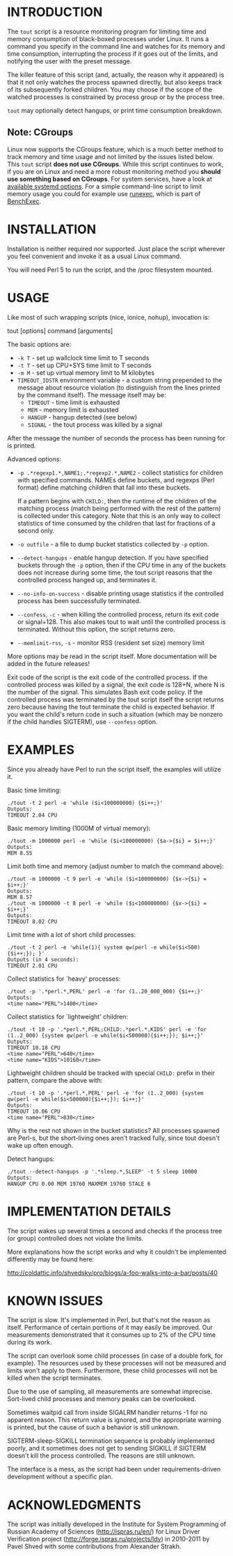 
INTRODUCTION
============

The `tout` script is a resource monitoring program for limiting time and
memory consumption of black-boxed processes under Linux.  It runs a command
you specify in the command line and watches for its memory and time
consumption, interrupting the process if it goes out of the limits, and
notifying the user with the preset message.

The killer feature of this script (and, actually, the reason why it appeared)
is that it not only watches the process spawned directly, but also keeps track
of its subsequently forked children.  You may choose if the scope of the
watched processes is constrained by process group or by the process tree.

`tout` may optionally detect hangups, or print time consumption breakdown.


## Note: CGroups

Linux now supports the CGroups feature, which is a much better method to track
memory and time usage and not limited by the issues listed below. This `tout`
script **does not use CGroups**. While this script continues to work, if
you are on Linux and need a more robust monitoring method you **should use something
based on CGroups**. For system services, have a look at [available systemd
options](https://www.freedesktop.org/software/systemd/man/systemd.resource-control.html).
For a simple command-line script to limit memory usage you could for example
use [runexec](https://github.com/sosy-lab/benchexec/blob/master/doc/runexec.md),
which is part of [BenchExec](https://github.com/sosy-lab/benchexec).


INSTALLATION
============

Installation is neither required nor supported.  Just place the script
wherever you feel convenient and invoke it as a usual Linux command.

You will need Perl 5 to run the script, and the /proc filesystem mounted.


USAGE
=====

Like most of such wrapping scripts (nice, ionice, nohup), invocation is:

  tout [options] command [arguments]

The basic options are:

* `-k T` - set up wallclock time limit to T seconds
* `-t T` - set up CPU+SYS time limit to T seconds
* `-m M` - set up virtual memory limit to M kilobytes
* `TIMEOUT_IDSTR` environment variable - a custom string prepended to the
  message about resource violation (to distinguish from the lines printed by
  the command itself).  The message itself may be:
  - `TIMEOUT` - time limit is exhausted
  - `MEM` - memory limit is exhausted
  - `HANGUP` - hangup detected (see below)
  - `SIGNAL` - the tout process was killed by a signal

 After the message the number of seconds the process has been running for is
 printed.


Advanced options:

* `-p .*regexp1.*,NAME1;.*regexp2.*,NAME2` - collect statistics for children
  with specified commands.  NAMEs define buckets, and regexps (Perl format)
  define matching children that fall into these buckets.

  If a pattern begins with `CHILD:`, then the runtime of the children of the
  matching process (match being performed with the rest of the pattern) is
  collected under this category.  Note that this is an only way to collect
  statistics of time consumed by the children that last for fractions of a
  second only.

* `-o outfile` - a file to dump bucket statistics collected by `-p` option.

* `--detect-hangups` - enable hangup detection.  If you have specified
  buckets through the `-p` option, then if the CPU time in any of the buckets
  does not increase during some time, the tout script reasons that the
  controlled process hanged up, and terminates it.

* `--no-info-on-success` - disable printing usage statistics if the
  controlled process has been successfully terminated.

* `--confess`, `-c` - when killing the controlled process, return its exit
  code or signal+128.  This also makes tout to wait until the controlled
  process is terminated.  Without this option, the script returns zero.

* `--memlimit-rss`, `-s` - monitor RSS (resident set size) memory limit

More options may be read in the script itself.  More documentation will be
added in the future releases!

Exit code of the script is the exit code of the controlled process.  If the
controlled process was killed by a signal, the exit code is 128+N, where N is
the number of the signal.  This simulates Bash exit code policy.  If the
controlled process was terminated by the tout script itself the script
returns zero because having the tout terminate the child is expected
behavior.  If you want the child's return code in such a situation (which may
be nonzero if the child handles SIGTERM), use `--confess` option.


EXAMPLES
========

Since you already have Perl to run the script itself, the examples will
utilize it.

Basic time limiting:

    ./tout -t 2 perl -e 'while ($i<100000000) {$i++;}'
    Outputs:
    TIMEOUT 2.04 CPU

Basic memory limiting (1000M of virtual memory):

    ./tout -m 1000000 perl -e 'while ($i<100000000) {$a->{$i} = $i++;}'
    Outputs:
    MEM 8.55

Limit both time and memory (adjust number to match the command above):

    ./tout -m 1000000 -t 9 perl -e 'while ($i<100000000) {$x->{$i} = $i++;}'
    Outputs:
    MEM 8.57
    ./tout -m 1000000 -t 8 perl -e 'while ($i<100000000) {$x->{$i} = $i++;}'
    Outputs:
    TIMEOUT 8.02 CPU

Limit time with a lot of short child processes:

    ./tout -t 2 perl -e 'while(1){ system qw(perl -e while($i<500){$i++;}); }'
    Outputs (in 4 seconds):
    TIMEOUT 2.01 CPU

Collect statistics for `heavy' processes:

    ./tout -p '.*perl.*,PERL' perl -e 'for (1..20_000_000) {$i++;}'
    Outputs:
    <time name="PERL">1400</time>

Collect statistics for `lightweight' children:

    ./tout -t 10 -p '.*perl.*,PERL;CHILD:.*perl.*,KIDS' perl -e 'for (1..2_000) {system qw(perl -e while($i<500000){$i++;}); $i++;}'
    Outputs:
    TIMEOUT 10.18 CPU
    <time name="PERL">640</time>
    <time name="KIDS">10160</time>

Lightweight children should be tracked with special `CHILD:` prefix in their
pattern, compare the above with:

    ./tout -t 10 -p '.*perl.*,PERL' perl -e 'for (1..2_000) {system qw(perl -e while($i<500000){$i++;}); $i++;}'
    Outputs:
    TIMEOUT 10.06 CPU
    <time name="PERL">830</time>

Why is the rest not shown in the bucket statistics? All processes spawned are
Perl-s, but the short-living ones aren't tracked fully, since tout doesn't
wake up often enough.

Detect hangups:

    ./tout --detect-hangups -p '.*sleep.*,SLEEP' -t 5 sleep 10000
    Outputs:
    HANGUP CPU 0.00 MEM 19760 MAXMEM 19760 STALE 6



IMPLEMENTATION DETAILS
======================

The script wakes up several times a second and checks if the process tree (or
group) controlled does not violate the limits.

More explanations how the script works and why it couldn't be implemented
differently may be found here:

http://coldattic.info/shvedsky/pro/blogs/a-foo-walks-into-a-bar/posts/40


KNOWN ISSUES
============

The script is slow.  It's implemented in Perl, but that's not the reason as
itself.  Performance of certain portions of it may easily be improved.  Our
measurements demonstrated that it consumes up to 2% of the CPU time during its
work.

The script can overlook some child processes (in case of a double fork, for example).
The resources used by these processes will not be measured and limits won't apply to them.
Furthermore, these child processes will not be killed when the script terminates.

Due to the use of sampling, all measurements are somewhat imprecise.
Sort-lived child processes and memory peaks can be overlooked.

Sometimes waitpid call from inside SIGALRM handler returns -1 for no apparent
reason.  This return value is ignored, and the appropriate warning is printed,
but the cause of such a behavior is still unknown.

SIGTERM-sleep-SIGKILL termination sequence is probably implemented poorly, and
it sometimes does not get to sending SIGKILL if SIGTERM doesn't kill the
process controlled.  The reasons are still unknown.

The interface is a mess, as the script had been under requirements-driven
development without a specific plan.


ACKNOWLEDGMENTS
===============

The script was initially developed in the Institute for System Programming of
Russian Academy of Sciences (http://ispras.ru/en/) for Linux Driver
Verification project (http://forge.ispras.ru/projects/ldv) in 2010-2011 by
Pavel Shved with some contributions from Alexander Strakh.



